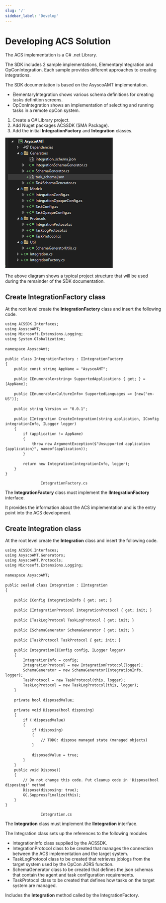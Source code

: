 ```yaml
---
slug: '/'
sidebar_label: 'Develop'
---
```


# Developing ACS Solution

The ACS implementation is a C# .net Library. 

The SDK includes 2 sample implementations, ElementaryIntegration and OpConIntegration. Each sample provides
different approaches to creating integrations.

The SDK documentation is based on the AsyscoAMT implementation.

- ElementaryIntegration shows various schema definitions for creating tasks definition screens.
- OpConIntegration shows an implementation of selecting and running tasks in a remote opCon system.

1. Create a C# Library project.
2. Add Nuget packages ACSSDK (SMA Package).
3. Add the initial **IntegrationFactory** and **Integration** classes.

![Project Structure](../static/img/project-structure.png)

The above diagram shows a typical project structure that will be used during the remainder of the SDK documentation.

## Create IntegrationFactory class
At the root level create the **IntegrationFactory** class and insert the following code.

```
using ACSSDK.Interfaces;
using AsyscoAMT;
using Microsoft.Extensions.Logging;
using System.Globalization;

namespace AsyscoAmt;

public class IntegrationFactory : IIntegrationFactory
{
    public const string AppName = "AsyscoAMT";

    public IEnumerable<string> SupportedApplications { get; } = [AppName];

    public IEnumerable<CultureInfo> SupportedLanguages => [new("en-US")];

    public string Version => "0.0.1";

    public IIntegration CreateIntegration(string application, IConfig integrationInfo, ILogger logger)
    {
        if (application != AppName)
        {
            throw new ArgumentException($"Unsupported application {application}", nameof(application));
        }

        return new Integration(integrationInfo, logger);
    }
}

```
                    IntegrationFactory.cs 

The **IntegrationFactory** class must implement the **IIntegrationFactory** interface.

It provides the information about the ACS implementation and is the entry point into the ACS development.

## Create Integration class
At the root level create the **Integration** class and insert the following code.

```
using ACSSDK.Interfaces;
using AsyscoAMT.Generators;
using AsyscoAMT.Protocols;
using Microsoft.Extensions.Logging;

namespace AsyscoAMT;

public sealed class Integration : IIntegration
{

    public IConfig IntegrationInfo { get; set; }

    public IIntegrationProtocol IntegrationProtocol { get; init; }

    public ITaskLogProtocol TaskLogProtocol { get; init; }

    public ISchemaGenerator SchemaGenerator { get; init; }

    public ITaskProtocol TaskProtocol { get; init; }

    public Integration(IConfig config, ILogger logger)
    {
        IntegrationInfo = config;
        IntegrationProtocol = new IntegrationProtocol(logger);
        SchemaGenerator = new SchemaGenerator(IntegrationInfo, logger);
        TaskProtocol = new TaskProtocol(this, logger);
        TaskLogProtocol = new TaskLogProtocol(this, logger);
    }

    private bool disposedValue;

    private void Dispose(bool disposing)
    {
        if (!disposedValue)
        {
            if (disposing)
            {
                // TODO: dispose managed state (managed objects)
            }

            disposedValue = true;
        }
    }
    public void Dispose()
    {
        // Do not change this code. Put cleanup code in 'Dispose(bool disposing)' method
        Dispose(disposing: true);
        GC.SuppressFinalize(this);
    }
}

```
                    Integration.cs 

The **Integration** class must implement the **IIntegration** interface.

The Integration class sets up the references to the following modules

- IntegrationInfo       class supplied by the ACSSDK.
- IntegrationProtocol   class to be created that manages the connection between the ACS implementation and the target system.
- TaskLogProtocol       class to be created that retrieves joblogs from the target system used by the OpCon JORS function.
- SchemaGenerator       class to be created that defines the json schemas that contain the agent and task configuration requirements.
- TaskProtocol          class to be created that defines how tasks on the target system are managed.  

Includes the **Integration** method called by the IntegrationFactory.
